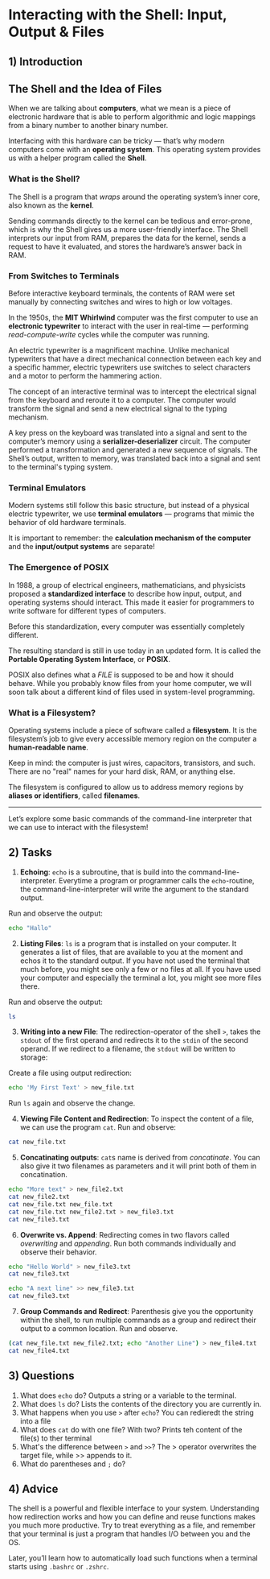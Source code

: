 <!---
{
  "depends_on": [],
  "author": "Stephan Bökelmann",
  "first_used": "2025-04-01",
  "keywords": ["shell", "echo", "ls", "cat", "stdout", "stdin", "redirection", "functions", "filesystem"]
}
--->

# Interacting with the Shell: Input, Output & Files

## 1) Introduction

## The Shell and the Idea of Files

When we are talking about **computers**, what we mean is a piece of electronic hardware that is able to perform algorithmic and logic mappings from a binary number to another binary number.

Interfacing with this hardware can be tricky — that’s why modern computers come with an **operating system**. This operating system provides us with a helper program called the **Shell**.

### What is the Shell?

The Shell is a program that *wraps* around the operating system’s inner core, also known as the **kernel**.

Sending commands directly to the kernel can be tedious and error-prone, which is why the Shell gives us a more user-friendly interface. The Shell interprets our input from RAM, prepares the data for the kernel, sends a request to have it evaluated, and stores the hardware’s answer back in RAM.

### From Switches to Terminals

Before interactive keyboard terminals, the contents of RAM were set manually by connecting switches and wires to high or low voltages.

In the 1950s, the **MIT Whirlwind** computer was the first computer to use an **electronic typewriter** to interact with the user in real-time — performing *read-compute-write* cycles while the computer was running.

An electric typewriter is a magnificent machine. Unlike mechanical typewriters that have a direct mechanical connection between each key and a specific hammer, electric typewriters use switches to select characters and a motor to perform the hammering action.

The concept of an interactive terminal was to intercept the electrical signal from the keyboard and reroute it to a computer. The computer would transform the signal and send a new electrical signal to the typing mechanism.

A key press on the keyboard was translated into a signal and sent to the computer’s memory using a **serializer-deserializer** circuit. The computer performed a transformation and generated a new sequence of signals. The Shell’s output, written to memory, was translated back into a signal and sent to the terminal's typing system.

### Terminal Emulators

Modern systems still follow this basic structure, but instead of a physical electric typewriter, we use **terminal emulators** — programs that mimic the behavior of old hardware terminals.

It is important to remember: the **calculation mechanism of the computer** and the **input/output systems** are separate!

### The Emergence of POSIX

In 1988, a group of electrical engineers, mathematicians, and physicists proposed a **standardized interface** to describe how input, output, and operating systems should interact. This made it easier for programmers to write software for different types of computers.

Before this standardization, every computer was essentially completely different.

The resulting standard is still in use today in an updated form. It is called the **Portable Operating System Interface**, or **POSIX**.

POSIX also defines what a *FILE* is supposed to be and how it should behave. While you probably know files from your home computer, we will soon talk about a different kind of files used in system-level programming.

### What is a Filesystem?

Operating systems include a piece of software called a **filesystem**. It is the filesystem’s job to give every accessible memory region on the computer a **human-readable name**.

Keep in mind: the computer is just wires, capacitors, transistors, and such. There are no "real" names for your hard disk, RAM, or anything else.

The filesystem is configured to allow us to address memory regions by **aliases or identifiers**, called **filenames**.

---

Let’s explore some basic commands of the command-line interpreter that we can use to interact with the filesystem!


## 2) Tasks

1. **Echoing**: `echo` is a subroutine, that is build into the command-line-interpreter. Everytime a program or programmer calls the `echo`-routine, the command-line-interpreter will write the argument to the standard output.

Run and observe the output:
```bash
echo "Hallo"
```

2. **Listing Files**: `ls` is a program that is installed on your computer. It generates a list of files, that are available to you at the moment and echos it to the standard output. If you have not used the terminal that much before, you might see only a few or no files at all. If you have used your computer and especially the terminal a lot, you might see more files there. 

Run and observe the output:
```bash
ls
```

3. **Writing into a new File**: The redirection-operator of the shell `>`, takes the `stdout` of the first operand and redirects it to the `stdin` of the second operand. If we redirect to a filename, the `stdout` will be written to storage:

Create a file using output redirection:
```bash
echo 'My First Text' > new_file.txt
```
Run `ls` again and observe the change.

4. **Viewing File Content and Redirection**: To inspect the content of a file, we can use the program `cat`. Run and observe:
  
```bash
cat new_file.txt
```

5. **Concatinating outputs**:  `cat`s name is derived from _concatinate_. You can also give it two filenames as parameters and it will print both of them in concatination.
```bash
echo "More text" > new_file2.txt
cat new_file2.txt
cat new_file.txt new_file.txt
cat new_file.txt new_file2.txt > new_file3.txt
cat new_file3.txt
```

6. **Overwrite vs. Append**: Redirecting comes in two flavors called _overwriting_ and _appending_. Run both commands individually and observe their behavior.
```bash
echo "Hello World" > new_file3.txt
cat new_file3.txt
```

```bash
echo "A next line" >> new_file3.txt
cat new_file3.txt
```

7. **Group Commands and Redirect**: Parenthesis give you the opportunity within the shell, to run multiple commands as a group and redirect their output to a common location. Run and observe.
```bash
(cat new_file.txt new_file2.txt; echo "Another Line") > new_file4.txt
cat new_file4.txt
```

## 3) Questions
1. What does `echo` do?
Outputs a string or a variable to the terminal.
2. What does `ls` do?
Lists the contents of the directory you are currently in.
3. What happens when you use `>` after `echo`?
You can redieredt the string into a file
4. What does `cat` do with one file? With two?
Prints teh content of the file(s) to ther terminal
5. What's the difference between `>` and `>>`?
The > operator overwrites the target file, while >> appends to it.
6. What do parentheses and `;` do?

## 4) Advice

The shell is a powerful and flexible interface to your system. Understanding how redirection works and how you can define and reuse functions makes you much more productive. Try to treat everything as a file, and remember that your terminal is just a program that handles I/O between you and the OS.

Later, you’ll learn how to automatically load such functions when a terminal starts using `.bashrc` or `.zshrc`.

